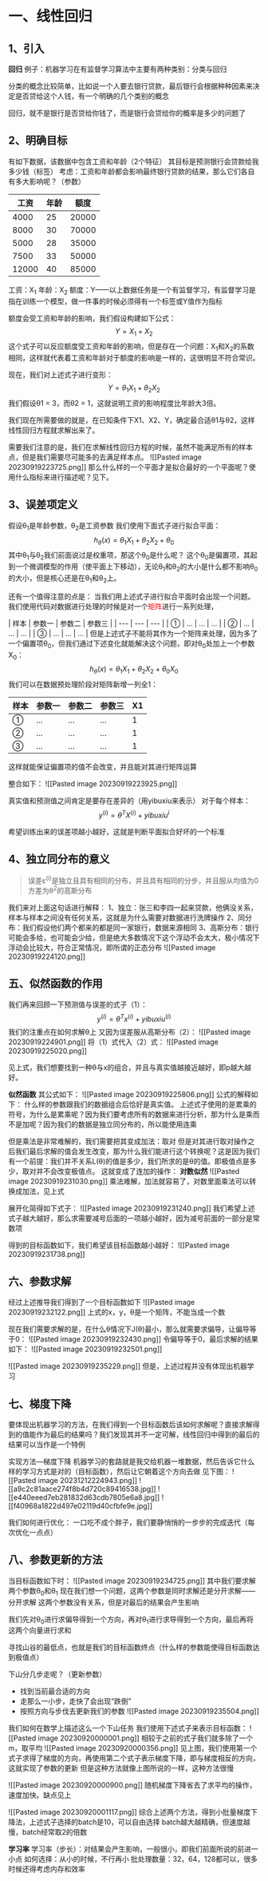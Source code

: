 # 一、线性回归

## 1、引入
**回归**
例子：机器学习在有监督学习算法中主要有两种类别：分类与回归

分类的概念比较简单，比如说一个人要去银行贷款，最后银行会根据种种因素来决定是否贷给这个人钱，有一个明确的几个类别的概念

回归，就不是银行是否贷给你钱了，而是银行会贷给你的概率是多少的问题了

## 2、明确目标
有如下数据，该数据中包含工资和年龄（2个特征）
其目标是预测银行会贷款给我多少钱（标签）
考虑：工资和年龄都会影响最终银行贷款的结果，那么它们各自有多大影响呢？（参数）

| 工资 | 年龄 | 额度 |
| --- | --- | --- |
| 4000 | 25 | 20000 |
| 8000 | 30 | 70000 |
| 5000 | 28 | 35000 |
| 7500 | 33 | 50000 |
| 12000 | 40 | 85000 |

工资：X<sub>1</sub>  年龄：X<sub>2</sub>  额度：Y——以上数据任务是一个有监督学习，有监督学习是指在训练一个模型，做一件事的时候必须得有一个标签或Y值作为指标

额度会受工资和年龄的影响，我们假设构建如下公式：
$$Y = X_{1} + X_{2}$$
这个式子可以反应额度受工资和年龄的影响，但是存在一个问题：X<sub>1</sub>和X<sub>2</sub>的系数相同，这样就代表着工资和年龄对于额度的影响是一样的，这很明显不符合常识。

现在，我们对上述式子进行变形：
$$Y = θ_{1}X_{1} + θ_{2}X_{2}$$
我们假设θ1 = 3，而θ2 = 1，这就说明工资的影响程度比年龄大3倍。

我们现在所需要做的就是，在已知条件下X1、X2、Y，确定最合适θ1与θ2，这样线性回归方程就求解出来了。

需要我们注意的是，我们在求解线性回归方程的时候，虽然不能满足所有的样本点，但是我们需要尽可能多的去满足样本点。
![[Pasted image 20230919223725.png]]
那么什么样的一个平面才是拟合最好的一个平面呢？使用什么指标来进行描述呢？见下。

## 3、误差项定义
假设θ<sub>1</sub>是年龄参数，θ<sub>2</sub>是工资参数
我们使用下面式子进行拟合平面：
$$h_{θ}(x) = θ_{1}X_{1} + θ_{2}X_{2} + θ_{0}$$
其中θ<sub>1</sub>与θ<sub>2</sub>我们前面说过是权重项，那这个θ<sub>0</sub>是什么呢？
这个θ<sub>0</sub>是偏置项，其起到一个微调模型的作用（使平面上下移动），无论θ<sub>1</sub>和θ<sub>2</sub>的大小是什么都不影响θ<sub>0</sub>的大小，但是核心还是在θ<sub>1</sub>和θ<sub>2</sub>上。

还有一个值得注意的点是：
当我们用上述式子进行拟合平面时会出现一个问题。我们使用代码对数据进行处理的时候是对一个<font color="#ff0000">矩阵</font>进行一系列处理，

| 样本 | 参数一 | 参数二 | 参数三 |
| --- | --- | --- |
| ① | ... | ... | ... |
| ② | ... | ... | ... |
| ③ | ... | ... | ... |
但是上述式子不能将其作为一个矩阵来处理，因为多了一个偏置项θ<sub>0</sub>，但我们通过下述变化就能解决这个问题，即对θ<sub>0</sub>处加上一个参数X<sub>0</sub>：
$$h_{θ}(x) = θ_{1}X_{1} + θ_{2}X_{2} + θ_{0}X_{0}$$
我们可以在数据预处理阶段对矩阵新增一列全1：

| 样本 | 参数一 | 参数二 | 参数三 | X1 |
| --- | --- | --- | --- | --- |
| ① | ... | ... | ... | 1 |
| ② | ... | ... | ... | 1 |
| ③ | ... | ... | ... | 1 |
这样就能保证偏置项的值不会改变，并且能对其进行矩阵运算

整合如下：
![[Pasted image 20230919223925.png]]

真实值和预测值之间肯定是要存在差异的（用yibuxiu来表示）
对于每个样本：
$$y^{(i)}=θ^{T}X^{(i)} + yibuxiu^{i}$$

希望训练出来的误差项越小越好，这就是判断平面拟合好坏的一个标准

## 4、独立同分布的意义
> 误差ɛ<sup>(i)</sup>是独立且具有相同的分布，并且具有相同的分步，并且服从均值为0方差为θ<sup>2</sup>的高斯分布

我们来对上面这句话进行解释：
1、独立：张三和李四一起来贷款，他俩没关系，样本与样本之间没有任何关系，这就是为什么需要对数据进行洗牌操作
2、同分布：我们假设他们两个都来的都是同一家银行，数据来源相同
3、高斯分布：银行可能会多给，也可能会少给，但是绝大多数情况下这个浮动不会太大，极小情况下浮动会比较大，符合正常情况，即所谓的正态分布
![[Pasted image 20230919224120.png]]

## 五、似然函数的作用
我们再来回顾一下预测值与误差的式子（1）：
$$y^{(i)}=θ^{T}x^{(i)}+yibuxiu^{(i)}$$
我们的注重点在如何求解θ上
又因为误差服从高斯分布（2）：
![[Pasted image 20230919224901.png]]
将（1）式代入（2）式：
![[Pasted image 20230919225020.png]]

见上式，我们想要找到一种θ与x的组合，并且与真实值越接近越好，即p越大越好。

**似然函数**
其公式如下：
![[Pasted image 20230919225806.png]]
公式的解释如下：
什么样的参数跟我们的数据组合后恰好是真实值。
上述式子使用的是累乘的符号，为什么是累乘呢？因为我们要考虑所有的数据来进行分析，那为什么是乘而不是加呢？因为我们的数据是独立同分布的，所以能使用连乘

但是乘法是非常难解的，我们需要把其变成加法：取对
但是对其进行取对操作之后我们最后求解的值会发生改变，那为什么我们能进行这个转换呢？这是因为我们有一个前提：我们并不关系L(θ)的值是多少，我们所求的是θ的值。即极值点是多少，取对并不会改变极值点。
这就变成了连加的操作：
**对数似然**
![[Pasted image 20230919231030.png]]
乘法难解，加法就容易了，对数里面乘法可以转换成加法，见上式

展开化简得如下式子：
![[Pasted image 20230919231240.png]]
我们希望上述式子越大越好，那么求需要减号后面的一项越小越好，因为减号前面的一部分是常数项

得到的目标函数如下，我们希望该目标函数越小越好：
![[Pasted image 20230919231738.png]]

## 六、参数求解
经过上述推导我们得到了一个目标函数如下
![[Pasted image 20230919232122.png]]
上式的x，y，θ是一个矩阵，不能当成一个数

现在我们需要求解的是，在什么θ情况下J(θ)最小，那么就需要求偏导，让偏导等于0：
![[Pasted image 20230919232430.png]]
令偏导等于0，最后求解的结果如下：
![[Pasted image 20230919232501.png]]

![[Pasted image 20230919235229.png]]
但是，上述过程并没有体现出机器学习

## 七、梯度下降
要体现出机器学习的方法，在我们得到一个目标函数后该如何求解呢？直接求解得到的值能作为最后的结果吗？我们发现其并不一定可解，线性回归中得到的最后的结果可以当作是一个特例

实现方法—梯度下降
机器学习的套路就是我交给机器一堆数据，然后告诉它什么样的学习方式是对的（目标函数），然后让它朝着这个方向去做
见下图：
![[Pasted image 20231212224943.png]]
![[a9c2c81aace274f8b4d720c89416538.jpg]]
![[e440eeed7eb281832d63cdb7805e6a8.jpg]]
![[f40968a1822d497e02119d40cfbfe9e.jpg]]

我们如何进行优化：
一口吃不成个胖子，我们要静悄悄的一步步的完成迭代（每次优化一点点）

## 八、参数更新的方法
当目标函数如下时：
![[Pasted image 20230919234725.png]]
其中我们要求解两个参数θ<sub>0</sub>和θ<sub>1</sub>
现在我们想一个问题，这两个参数是同时求解还是分开求解——分开求解
这两个参数没有关系，但是对最后的结果会产生影响

我们先对θ<sub>0</sub>进行求偏导得到一个方向，再对θ<sub>1</sub>进行求导得到一个方向，最后再将这两个向量进行求和

寻找山谷的最低点，也就是我们的目标函数终点（什么样的参数能使得目标函数达到极值点）

下山分几步走呢？（更新参数）
* 找到当前最合适的方向
* 走那么一小步，走快了会出现“跌倒”
* 按照方向与步伐去更新我们的参数
![[Pasted image 20230919235504.png]]

我们如何在数学上描述这么一个下山任务
我们使用下述式子来表示目标函数：
![[Pasted image 20230920000001.png]]
相较于之前的式子我们就多除了一个m，取平均
![[Pasted image 20230920000356.png]]
见上图，我们使用第一个式子求得了梯度的方向，再使用第二个式子表示梯度下降，即与梯度相反的方向，这就实现了参数的更新
但是这种方法就像上图所说的一样，这种方法很慢

![[Pasted image 20230920000900.png]]
随机梯度下降省去了求平均的操作，速度加快。缺点见上

![[Pasted image 20230920001117.png]]
综合上述两个方法，得到小批量梯度下降法，上述式子选择的batch是10，可以自由选择
batch越大越精确，但速度越慢，batch经常取2的倍数

**学习率**
学习率（步长）：对结果会产生影响，一般很小，即我们前面所说的前进一小点
如何选择：从小的时候，不行再小
批处理数量：32，64，128都可以，很多时候还得考虑内存和效率








